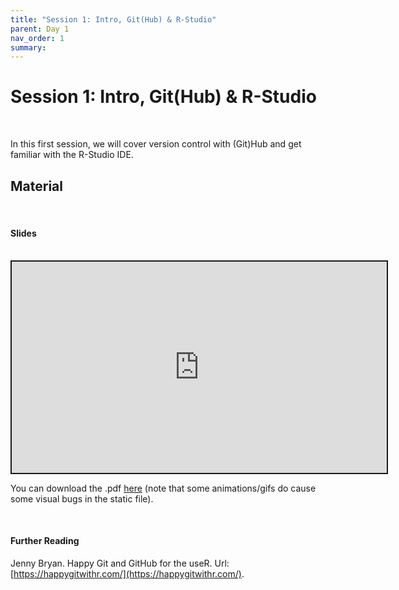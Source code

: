 ```yaml
---
title: "Session 1: Intro, Git(Hub) & R-Studio"
parent: Day 1
nav_order: 1
summary: 
---
```

# Session 1: Intro, Git(Hub) & R-Studio

<br/>

In this first session, we will cover version control with (Git)Hub and get familiar with the R-Studio IDE. 

## Material

<br/>

#### Slides

<br/>

 <iframe src="https://raw.githack.com/m-freitag/intro-r-polsci/master/_lessons/Slides/Day 1/01_IDE_Git/Intro.html" width="600" height="337.50" style="border:2px solid currentColor;" loading="lazy" allowfullscreen></iframe> <script>fitvids('.shareagain', {players: 'iframe'});</script>

You can download the .pdf [here](https://github.com/m-freitag/intro-r-polsci/raw/master/_lessons/Slides/Day%201/01_IDE_Git/Intro.pdf) (note that some animations/gifs do cause some visual bugs in the static file).

<br/>

#### Further Reading

Jenny Bryan. Happy Git and GitHub for the useR. Url: [https://happygitwithr.com/](https://happygitwithr.com/).